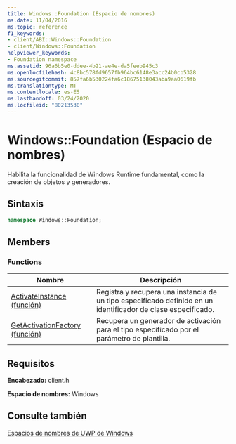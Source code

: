 ```yaml
---
title: Windows::Foundation (Espacio de nombres)
ms.date: 11/04/2016
ms.topic: reference
f1_keywords:
- client/ABI::Windows::Foundation
- client/Windows::Foundation
helpviewer_keywords:
- Foundation namespace
ms.assetid: 96a6b5e0-ddee-4b21-ae4e-da5feeb945c3
ms.openlocfilehash: 4c8bc578fd9657fb964bc6148e3acc24b0cb5328
ms.sourcegitcommit: 857fa6b530224fa6c18675138043aba9aa0619fb
ms.translationtype: MT
ms.contentlocale: es-ES
ms.lasthandoff: 03/24/2020
ms.locfileid: "80213530"
---
```

# <a name="windowsfoundation-namespace"></a>Windows::Foundation (Espacio de nombres)

Habilita la funcionalidad de Windows Runtime fundamental, como la creación de objetos y generadores.

## <a name="syntax"></a>Sintaxis

```cpp
namespace Windows::Foundation;
```

## <a name="members"></a>Members

### <a name="functions"></a>Functions

|Nombre|Descripción|
|----------|-----------------|
|[ActivateInstance (función)](activateinstance-function.md)|Registra y recupera una instancia de un tipo especificado definido en un identificador de clase especificado.|
|[GetActivationFactory (función)](getactivationfactory-function.md)|Recupera un generador de activación para el tipo especificado por el parámetro de plantilla.|

## <a name="requirements"></a>Requisitos

**Encabezado:** client.h

**Espacio de nombres:** Windows

## <a name="see-also"></a>Consulte también

[Espacios de nombres de UWP de Windows](/uwp/api/)
